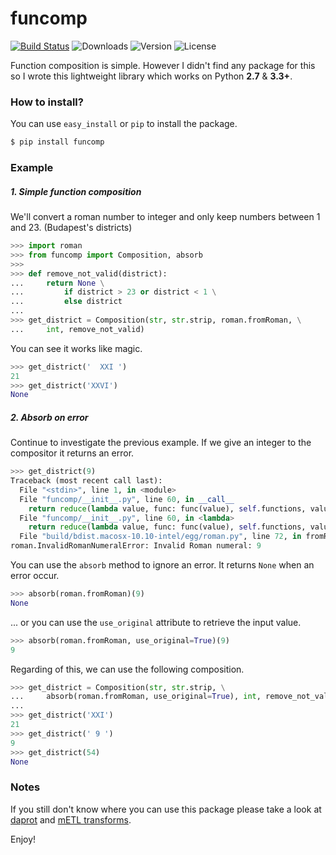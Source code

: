 # funcomp 

[![Build Status](https://travis-ci.org/bfaludi/funcomp.svg)](https://travis-ci.org/bfaludi/funcomp)
![Downloads](https://img.shields.io/pypi/dm/funcomp.svg)
![Version](https://img.shields.io/pypi/v/funcomp.svg)
![License](https://img.shields.io/pypi/l/funcomp.svg)

Function composition is simple. However I didn't find any package for this so I wrote this lightweight library which works on Python **2.7** & **3.3+**.

### How to install?

You can use `easy_install` or `pip` to install the package.

```bash
$ pip install funcomp
```

### Example

##### 1. Simple function composition

We'll convert a roman number to integer and only keep numbers between 1 and 23. (Budapest's districts)

```python
>>> import roman
>>> from funcomp import Composition, absorb
>>> 
>>> def remove_not_valid(district):
...     return None \
...         if district > 23 or district < 1 \
...         else district
... 
>>> get_district = Composition(str, str.strip, roman.fromRoman, \
...		int, remove_not_valid)
```

You can see it works like magic.

```python
>>> get_district('  XXI ')
21
>>> get_district('XXVI')
None
```

##### 2. Absorb on error

Continue to investigate the previous example. If we give an integer to the compositor it returns an error.

```python
>>> get_district(9)
Traceback (most recent call last):
  File "<stdin>", line 1, in <module>
  File "funcomp/__init__.py", line 60, in __call__
    return reduce(lambda value, func: func(value), self.functions, value)
  File "funcomp/__init__.py", line 60, in <lambda>
    return reduce(lambda value, func: func(value), self.functions, value)
  File "build/bdist.macosx-10.10-intel/egg/roman.py", line 72, in fromRoman
roman.InvalidRomanNumeralError: Invalid Roman numeral: 9
```

You can use the `absorb` method to ignore an error. It returns `None` when an error occur.

```python
>>> absorb(roman.fromRoman)(9)
None
```

... or you can use the `use_original` attribute to retrieve the input value.

```python
>>> absorb(roman.fromRoman, use_original=True)(9)
9	
```

Regarding of this, we can use the following composition.

```python
>>> get_district = Composition(str, str.strip, \
...		absorb(roman.fromRoman, use_original=True), int, remove_not_valid)
...
>>> get_district('XXI')
21
>>> get_district(' 9 ')
9
>>> get_district(54)
None
```

### Notes

If you still don't know where you can use this package please take a look at [daprot](https://github.com/bfaludi/daprot) and [mETL transforms](https://github.com/ceumicrodata/mETL#transforms).

Enjoy!
